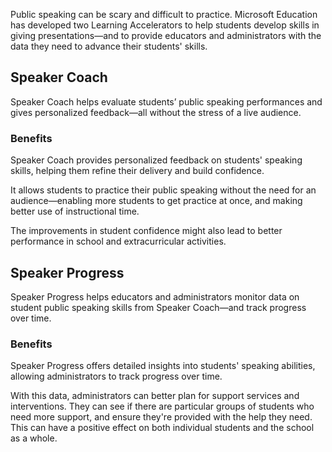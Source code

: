 Public speaking can be scary and difficult to practice. Microsoft Education has developed two Learning Accelerators to help students develop skills in giving presentations—and to provide educators and administrators with the data they need to advance their students' skills.

## Speaker Coach

Speaker Coach helps evaluate students’ public speaking performances and gives personalized feedback—all without the stress of a live audience. 

### Benefits

Speaker Coach provides personalized feedback on students' speaking skills, helping them refine their delivery and build confidence.

It allows students to practice their public speaking without the need for an audience—enabling more students to get practice at once, and making better use of instructional time.

The improvements in student confidence might also lead to better performance in school and extracurricular activities.

## Speaker Progress

Speaker Progress helps educators and administrators monitor data on student public speaking skills from Speaker Coach—and track progress over time. 

### Benefits

Speaker Progress offers detailed insights into students' speaking abilities, allowing administrators to track progress over time.

With this data, administrators can better plan for support services and interventions. They can see if there are particular groups of students who need more support, and ensure they're provided with the help they need. This can have a positive effect on both individual students and the school as a whole. 
